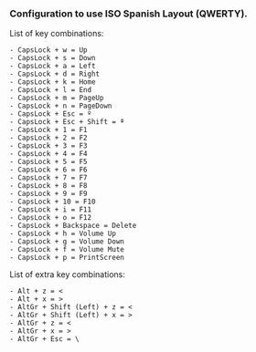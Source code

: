 ### Configuration to use ISO Spanish Layout (QWERTY).

List of key combinations:

    - CapsLock + w = Up
    - CapsLock + s = Down
    - CapsLock + a = Left
    - CapsLock + d = Right
    - CapsLock + k = Home
    - CapsLock + l = End
    - CapsLock + m = PageUp
    - CapsLock + n = PageDown
    - CapsLock + Esc = º
    - CapsLock + Esc + Shift = ª
    - CapsLock + 1 = F1
    - CapsLock + 2 = F2
    - CapsLock + 3 = F3
    - CapsLock + 4 = F4
    - CapsLock + 5 = F5
    - CapsLock + 6 = F6
    - CapsLock + 7 = F7
    - CapsLock + 8 = F8
    - CapsLock + 9 = F9
    - CapsLock + 10 = F10
    - CapsLock + i = F11
    - CapsLock + o = F12
    - CapsLock + Backspace = Delete
    - CapsLock + h = Volume Up
    - CapsLock + g = Volume Down
    - CapsLock + f = Volume Mute
    - CapsLock + p = PrintScreen

List of extra key combinations:

    - Alt + z = <
    - Alt + x = >
    - AltGr + Shift (Left) + z = <
    - AltGr + Shift (Left) + x = >
    - AltGr + z = <
    - AltGr + x = >
    - AltGr + Esc = \



